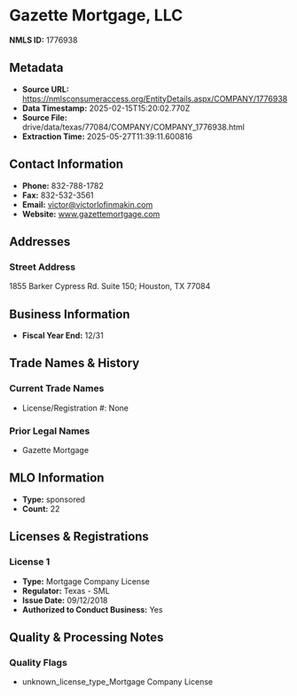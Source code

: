 # Gazette Mortgage, LLC

**NMLS ID:** 1776938

## Metadata
- **Source URL:** https://nmlsconsumeraccess.org/EntityDetails.aspx/COMPANY/1776938
- **Data Timestamp:** 2025-02-15T15:20:02.770Z
- **Source File:** drive/data/texas/77084/COMPANY/COMPANY_1776938.html
- **Extraction Time:** 2025-05-27T11:39:11.600816

## Contact Information
- **Phone:** 832-788-1782
- **Fax:** 832-532-3561
- **Email:** victor@victorlofinmakin.com
- **Website:** www.gazettemortgage.com

## Addresses
### Street Address
1855 Barker Cypress Rd. Suite 150; Houston, TX 77084

## Business Information
- **Fiscal Year End:** 12/31

## Trade Names & History
### Current Trade Names
- License/Registration #: None

### Prior Legal Names
- Gazette Mortgage

## MLO Information
- **Type:** sponsored
- **Count:** 22

## Licenses & Registrations

### License 1
- **Type:** Mortgage Company License
- **Regulator:** Texas - SML
- **Issue Date:** 09/12/2018
- **Authorized to Conduct Business:** Yes

## Quality & Processing Notes
### Quality Flags
- unknown_license_type_Mortgage Company License
